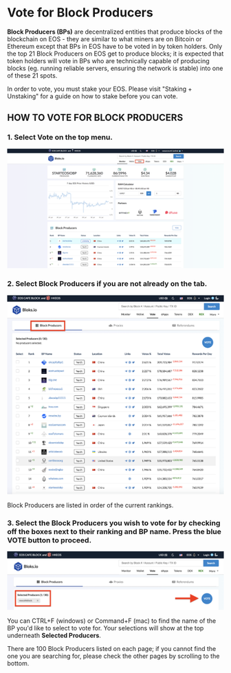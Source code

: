# Vote for Block Producers

**Block Producers \(BPs\)** are decentralized entities that produce blocks of the blockchain on EOS - they are similar to what miners are on Bitcoin or Ethereum except that BPs in EOS have to be voted in by token holders. Only the top 21 Block Producers on EOS get to produce blocks; it is expected that token holders will vote in BPs who are technically capable of producing blocks \(eg. running reliable servers, ensuring the network is stable\) into one of these 21 spots.

In order to vote, you must stake your EOS. Please visit "Staking + Unstaking" for a guide on how to stake before you can vote.

## HOW TO VOTE FOR BLOCK PRODUCERS

### 1. Select **Vote** on the top menu.

![](../.gitbook/assets/image%20%2837%29.png)

### 2. Select Block Producers if you are not already on the tab.

![](../.gitbook/assets/image%20%282%29.png)

Block Producers are listed in order of the current rankings. 

### 3. Select the Block Producers you wish to vote for by checking off the boxes next to their ranking and BP name. Press the blue VOTE button to proceed.

![](../.gitbook/assets/image%20%2842%29.png)

You can CTRL+F \(windows\) or Command+F \(mac\) to find the name of the BP you'd like to select to vote for. Your selections will show at the top underneath **Selected Producers**.

There are 100 Block Producers listed on each page; if you cannot find the one you are searching for, please check the other pages by scrolling to the bottom.

